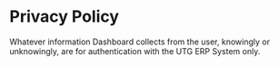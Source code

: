 # Privacy Policy

Whatever information Dashboard collects from the user,
knowingly or unknowingly, are for authentication with
the UTG ERP System only.
